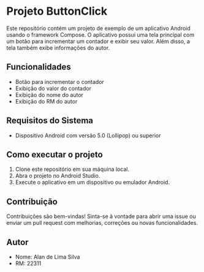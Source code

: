 # Projeto ButtonClick

Este repositório contém um projeto de exemplo de um aplicativo Android usando o framework Compose. O aplicativo possui uma tela principal com um botão para incrementar um contador e exibir seu valor. Além disso, a tela também exibe informações do autor.

## Funcionalidades

- Botão para incrementar o contador
- Exibição do valor do contador
- Exibição do nome do autor
- Exibição do RM do autor

## Requisitos do Sistema

- Dispositivo Android com versão 5.0 (Lollipop) ou superior

## Como executar o projeto

1. Clone este repositório em sua máquina local.
2. Abra o projeto no Android Studio.
3. Execute o aplicativo em um dispositivo ou emulador Android.

## Contribuição

Contribuições são bem-vindas! Sinta-se à vontade para abrir uma issue ou enviar um pull request com melhorias, correções ou novas funcionalidades.

## Autor

- Nome: Alan de Lima Silva
- RM: 22311
